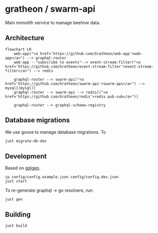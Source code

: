 # gratheon / swarm-api
Main monolith service to manage beehive data.


## Architecture

```mermaid
flowchart LR
    web-app("<a href='https://github.com/Gratheon/web-app'>web-app</a>") --> graphql-router
    web-app --"subscribe to events"--> event-stream-filter("<a href='https://github.com/Gratheon/event-stream-filter'>event-stream-filter</a>") --> redis
    
    graphql-router --> swarm-api("<a href='https://github.com/Gratheon/swarm-api'>swarm-api</a>") --> mysql[(mysql)]
    graphql-router --> swarm-api --> redis[("<a href='https://github.com/Gratheon/redis'>redis pub-sub</a>")]
    
    graphql-router --> graphql-schema-registry
```

## Database migrations
We use goose to manage database migrations.
To 
```bash
just migrate-db-dev
```


## Development
Based on [gqlgen](https://gqlgen.com/getting-started/).

```
cp config/config.example.json config/config.dev.json
just start
```

To re-generate graphql -> go resolvers, run: 
```
just gen
```

## Building
```
just build
```